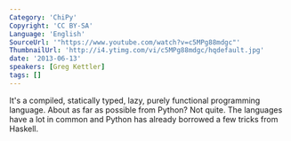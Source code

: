```yaml
---
Category: 'ChiPy'
Copyright: 'CC BY-SA'
Language: 'English'
SourceUrl: '"https://www.youtube.com/watch?v=c5MPg88mdgc"'
ThumbnailUrl: 'http://i4.ytimg.com/vi/c5MPg88mdgc/hqdefault.jpg'
date: '2013-06-13'
speakers: [Greg Kettler]
tags: []
---
```

It's a compiled, statically typed, lazy, purely functional programming language. About as far as possible from Python? Not quite. The languages have a lot in common and Python has already borrowed a few tricks from Haskell.